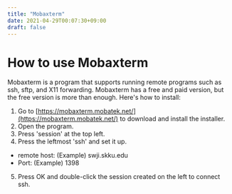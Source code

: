 ```yaml
---
title: "Mobaxterm"
date: 2021-04-29T00:07:30+09:00
draft: false
---
```


# How to use Mobaxterm

Mobaxterm is a program that supports running remote programs such as ssh, sftp, and X11 forwarding. Mobaxterm has a free and paid version, but the free version is more than enough. Here's how to install:

1. Go to [https://mobaxterm.mobatek.net/](https://mobaxterm.mobatek.net/) to download and install the installer.
2. Open the program.
3. Press 'session' at the top left.
4. Press the leftmost 'ssh' and set it up.

- remote host: (Example) swji.skku.edu
- Port: (Example) 1398

5. Press OK and double-click the session created on the left to connect ssh.
